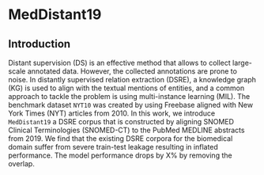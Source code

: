 
# MedDistant19


## Introduction

Distant supervision (DS) is an effective method that allows to collect large-scale annotated data. However, the collected annotations are prone to noise. In distantly supervised relation extraction (DSRE), a knowledge graph (KG) is used to align with the textual mentions of entities, and a common approach to tackle the problem is using multi-instance learning (MIL). The benchmark dataset `NYT10` was created by using Freebase aligned with New York Times (NYT) articles from 2010. In this work, we introduce `MedDistant19` a DSRE corpus that is constructed by aligning SNOMED Clinical Terminologies (SNOMED-CT) to the PubMed MEDLINE abstracts from 2019. We find that the existing DSRE corpora for the biomedical domain suffer from severe train-test leakage resulting in inflated performance. The model performance drops by X% by removing the overlap.
